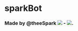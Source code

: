 # sparkBot

### Made by @theeSpark [![](https://static.filehorse.com/icons/messaging-and-chat/twitch-desktop-app-icon-32.png)](https://twitch.tv/theeSpark) - [![](https://github.githubassets.com/favicon.ico)](https://github.com/theeSpark).
